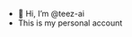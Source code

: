 - 👋 Hi, I’m @teez-ai
- This is my personal account
<!---
teez-ai/teez-ai is a ✨ special ✨ repository because its `README.md` (this file) appears on your GitHub profile.
You can click the Preview link to take a look at your changes.
--->
